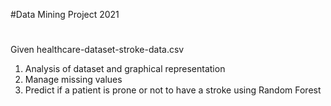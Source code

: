 #Data Mining Project 2021
#
Given healthcare-dataset-stroke-data.csv 
1. Analysis of dataset and graphical representation
2. Manage missing values
3. Predict if a patient is prone or not to have a stroke using Random Forest
